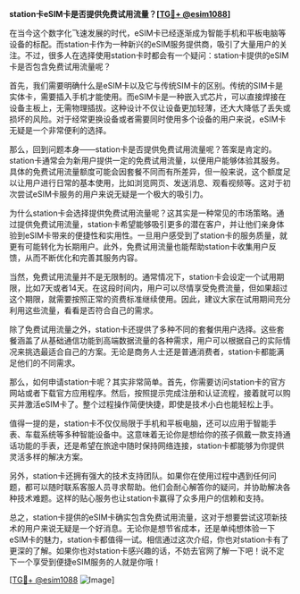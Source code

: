 **station卡eSIM卡是否提供免费试用流量？[[TG💪+ @esim1088](https://t.me/s/esim1088)]**

在当今这个数字化飞速发展的时代，eSIM卡已经逐渐成为智能手机和平板电脑等设备的标配。而station卡作为一种新兴的eSIM服务提供商，吸引了大量用户的关注。不过，很多人在选择使用station卡时都会有一个疑问：station卡提供的eSIM卡是否包含免费试用流量呢？

首先，我们需要明确什么是eSIM卡以及它与传统SIM卡的区别。传统的SIM卡是实体卡，需要插入手机才能使用。而eSIM卡是一种嵌入式芯片，可以直接焊接在设备主板上，无需物理插拔。这种设计不仅让设备更加轻薄，还大大降低了丢失或损坏的风险。对于经常更换设备或者需要同时使用多个设备的用户来说，eSIM卡无疑是一个非常便利的选择。

那么，回到问题本身——station卡是否提供免费试用流量呢？答案是肯定的。station卡通常会为新用户提供一定的免费试用流量，以便用户能够体验其服务。具体的免费试用流量额度可能会因套餐不同而有所差异，但一般来说，这个额度足以让用户进行日常的基本使用，比如浏览网页、发送消息、观看视频等。这对于初次尝试eSIM卡服务的用户来说无疑是一个极大的吸引力。

为什么station卡会选择提供免费试用流量呢？这其实是一种常见的市场策略。通过提供免费试用流量，station卡希望能够吸引更多的潜在客户，并让他们亲身体验到eSIM卡带来的便捷性和实用性。一旦用户感受到了station卡的服务质量，就更有可能转化为长期用户。此外，免费试用流量也能帮助station卡收集用户反馈，从而不断优化和完善其服务内容。

当然，免费试用流量并不是无限制的。通常情况下，station卡会设定一个试用期限，比如7天或者14天。在这段时间内，用户可以尽情享受免费流量，但如果超过这个期限，就需要按照正常的资费标准继续使用。因此，建议大家在试用期间充分利用这些流量，看看是否符合自己的需求。

除了免费试用流量之外，station卡还提供了多种不同的套餐供用户选择。这些套餐涵盖了从基础通信功能到高端数据流量的各种需求，用户可以根据自己的实际情况来挑选最适合自己的方案。无论是商务人士还是普通消费者，station卡都能满足他们的不同需求。

那么，如何申请station卡呢？其实非常简单。首先，你需要访问station卡的官方网站或者下载官方应用程序。然后，按照提示完成注册和认证流程，接着就可以购买并激活eSIM卡了。整个过程操作简便快捷，即使是技术小白也能轻松上手。

值得一提的是，station卡不仅仅局限于手机和平板电脑，还可以应用于智能手表、车载系统等多种智能设备中。这意味着无论你是想给你的孩子佩戴一款支持通话功能的手表，还是希望在旅途中随时保持网络连接，station卡都能够为你提供灵活多样的解决方案。

另外，station卡还拥有强大的技术支持团队。如果你在使用过程中遇到任何问题，都可以随时联系客服人员寻求帮助。他们会耐心解答你的疑问，并协助解决各种技术难题。这样的贴心服务也让station卡赢得了众多用户的信赖和支持。

总之，station卡提供的eSIM卡确实包含免费试用流量，这对于想要尝试这项新技术的用户来说无疑是一个好消息。无论你是想节省成本，还是单纯想体验一下eSIM卡的魅力，station卡都值得一试。相信通过这次介绍，你也对station卡有了更深的了解。如果你也对station卡感兴趣的话，不妨去官网了解一下吧！说不定下一个享受到便捷eSIM服务的人就是你哦！

[[TG💪+ @esim1088](https://t.me/s/esim1088) ![Image](https://i.postimg.cc/4NQfJmqS/Snipaste-2025-05-13-00-14-12.png)]